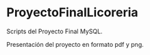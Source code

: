 # ProyectoFinalLicoreria


Scripts del Proyecto Final MySQL.

Presentación del proyecto en formato pdf y png.
